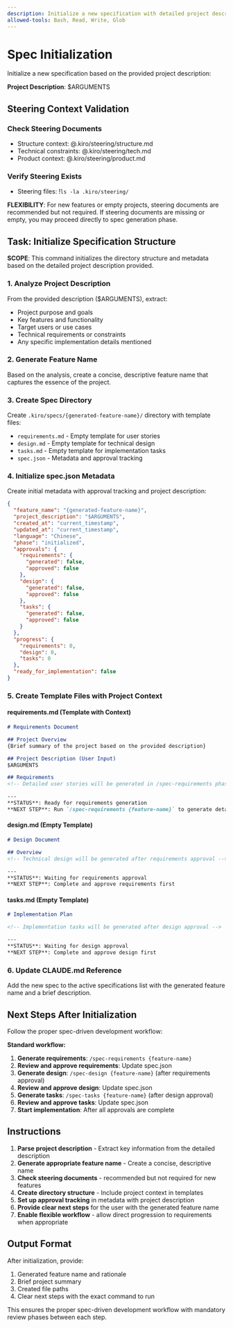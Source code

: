 ```yaml
---
description: Initialize a new specification with detailed project description and requirements
allowed-tools: Bash, Read, Write, Glob
---
```


# Spec Initialization

Initialize a new specification based on the provided project description:

**Project Description**: $ARGUMENTS

## Steering Context Validation

### Check Steering Documents
- Structure context: @.kiro/steering/structure.md
- Technical constraints: @.kiro/steering/tech.md  
- Product context: @.kiro/steering/product.md

### Verify Steering Exists
- Steering files: !`ls -la .kiro/steering/`

**FLEXIBILITY**: For new features or empty projects, steering documents are recommended but not required. If steering documents are missing or empty, you may proceed directly to spec generation phase.

## Task: Initialize Specification Structure

**SCOPE**: This command initializes the directory structure and metadata based on the detailed project description provided.

### 1. Analyze Project Description
From the provided description ($ARGUMENTS), extract:
- Project purpose and goals
- Key features and functionality
- Target users or use cases
- Technical requirements or constraints
- Any specific implementation details mentioned

### 2. Generate Feature Name
Based on the analysis, create a concise, descriptive feature name that captures the essence of the project.

### 3. Create Spec Directory
Create `.kiro/specs/{generated-feature-name}/` directory with template files:
- `requirements.md` - Empty template for user stories
- `design.md` - Empty template for technical design  
- `tasks.md` - Empty template for implementation tasks
- `spec.json` - Metadata and approval tracking

### 4. Initialize spec.json Metadata
Create initial metadata with approval tracking and project description:
```json
{
  "feature_name": "{generated-feature-name}",
  "project_description": "$ARGUMENTS",
  "created_at": "current_timestamp",
  "updated_at": "current_timestamp",
  "language": "Chinese",
  "phase": "initialized",
  "approvals": {
    "requirements": {
      "generated": false,
      "approved": false
    },
    "design": {
      "generated": false,
      "approved": false
    },
    "tasks": {
      "generated": false,
      "approved": false
    }
  },
  "progress": {
    "requirements": 0,
    "design": 0,
    "tasks": 0
  },
  "ready_for_implementation": false
}
```

### 5. Create Template Files with Project Context

#### requirements.md (Template with Context)
```markdown
# Requirements Document

## Project Overview
{Brief summary of the project based on the provided description}

## Project Description (User Input)
$ARGUMENTS

## Requirements
<!-- Detailed user stories will be generated in /spec-requirements phase -->

---
**STATUS**: Ready for requirements generation
**NEXT STEP**: Run `/spec-requirements {feature-name}` to generate detailed requirements
```

#### design.md (Empty Template)
```markdown
# Design Document

## Overview
<!-- Technical design will be generated after requirements approval -->

---
**STATUS**: Waiting for requirements approval
**NEXT STEP**: Complete and approve requirements first
```

#### tasks.md (Empty Template)
```markdown
# Implementation Plan

<!-- Implementation tasks will be generated after design approval -->

---
**STATUS**: Waiting for design approval  
**NEXT STEP**: Complete and approve design first
```

### 6. Update CLAUDE.md Reference
Add the new spec to the active specifications list with the generated feature name and a brief description.

## Next Steps After Initialization

Follow the proper spec-driven development workflow:

**Standard workflow:**
1. **Generate requirements**: `/spec-requirements {feature-name}`
2. **Review and approve requirements**: Update spec.json
3. **Generate design**: `/spec-design {feature-name}` (after requirements approval)
4. **Review and approve design**: Update spec.json
5. **Generate tasks**: `/spec-tasks {feature-name}` (after design approval)
6. **Review and approve tasks**: Update spec.json
7. **Start implementation**: After all approvals are complete

## Instructions

1. **Parse project description** - Extract key information from the detailed description
2. **Generate appropriate feature name** - Create a concise, descriptive name
3. **Check steering documents** - recommended but not required for new features
4. **Create directory structure** - Include project context in templates
5. **Set up approval tracking** in metadata with project description
6. **Provide clear next steps** for the user with the generated feature name
7. **Enable flexible workflow** - allow direct progression to requirements when appropriate

## Output Format

After initialization, provide:
1. Generated feature name and rationale
2. Brief project summary
3. Created file paths
4. Clear next steps with the exact command to run

This ensures the proper spec-driven development workflow with mandatory review phases between each step.